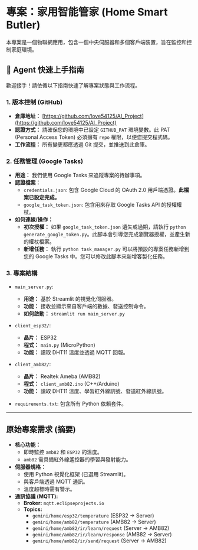 # 專案：家用智能管家 (Home Smart Butler)

本專案是一個物聯網應用，包含一個中央伺服器和多個客戶端裝置，旨在監控和控制家庭環境。

## 🚀 Agent 快速上手指南

歡迎接手！請依循以下指南快速了解專案狀態與工作流程。

### 1. 版本控制 (GitHub)

*   **倉庫地址：** [https://github.com/love54125/AI_Project](https://github.com/love54125/AI_Project)
*   **認證方式：** 請確保您的環境中已設定 `GITHUB_PAT` 環境變數。此 PAT (Personal Access Token) 必須擁有 `repo` 權限，以便您提交程式碼。
*   **工作流程：** 所有變更都應透過 Git 提交，並推送到此倉庫。

### 2. 任務管理 (Google Tasks)

*   **用途：** 我們使用 Google Tasks 來追蹤專案的待辦事項。
*   **認證檔案：**
    *   `credentials.json`: 包含 Google Cloud 的 OAuth 2.0 用戶端憑證。**此檔案已設定完成。**
    *   `google_task_token.json`: 包含用來存取 Google Tasks API 的授權權杖。
*   **如何連線/操作：**
    *   **初次授權：** 如果 `google_task_token.json` 遺失或過期，請執行 `python generate_google_token.py`。此腳本會引導您完成瀏覽器授權，並產生新的權杖檔案。
    *   **新增任務：** 執行 `python task_manager.py` 可以將預設的專案任務新增到您的 Google Tasks 中。您可以修改此腳本來新增客製化任務。

### 3. 專案結構

*   `main_server.py`:
    *   **用途：** 基於 Streamlit 的視覺化伺服器。
    *   **功能：** 接收並顯示來自客戶端的數據、發送控制命令。
    *   **如何啟動：** `streamlit run main_server.py`

*   `client_esp32/`:
    *   **晶片：** ESP32
    *   **程式：** `main.py` (MicroPython)
    *   **功能：** 讀取 DHT11 溫度並透過 MQTT 回報。

*   `client_amb82/`:
    *   **晶片：** Realtek Ameba (AMB82)
    *   **程式：** `client_amb82.ino` (C++/Arduino)
    *   **功能：** 讀取 DHT11 溫度、學習紅外線訊號、發送紅外線訊號。

*   `requirements.txt`: 包含所有 Python 依賴套件。

---

## 原始專案需求 (摘要)

*   **核心功能：**
    *   即時監控 `amb82` 和 `ESP32` 的溫度。
    *   `amb82` 需具備紅外線遙控器的學習與發射能力。
*   **伺服器規格：**
    *   使用 Python 視覺化框架 (已選用 Streamlit)。
    *   與客戶端透過 MQTT 通訊。
    *   溫度超標時需有警示。
*   **通訊協議 (MQTT):**
    *   **Broker:** `mqtt.eclipseprojects.io`
    *   **Topics:**
        *   `gemini/home/esp32/temperature` (ESP32 -> Server)
        *   `gemini/home/amb82/temperature` (AMB82 -> Server)
        *   `gemini/home/amb82/ir/learn/request` (Server -> AMB82)
        *   `gemini/home/amb82/ir/learn/response` (AMB82 -> Server)
        *   `gemini/home/amb82/ir/send/request` (Server -> AMB82)
